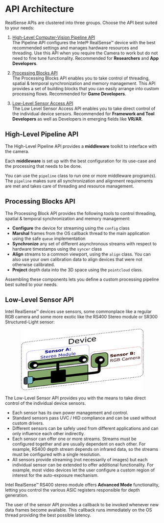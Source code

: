# API Architecture

RealSense APIs are clustered into three groups. Choose the API best suited to your needs:

1. [High-Level Computer-Vision Pipeline API](#high-level-pipeline-api)  
The Pipeline API configures the Intel® RealSense™ device with the best recommended settings and manages hardware resources and threading.
Use this API when you require the Camera to work but do not need to fine tune functionality. Recommended for **Researchers** and **App Developers**.

2. [Processing Blocks API](#processing-blocks-api)  
The Processing Blocks API enables you to take control of threading, spatial & temporal synchronization and memory management. This API provides a set of building blocks that you can easily arrange into custom processing flows. Recommended for **Game Developers**.

3. [Low-Level Sensor Access API](#low-level-sensor-api)  
 The Low Level Sensor Access API enables you to take direct control of the individual device sensors. Recommended for **Framework and Tool Developers** as well as Developers in emerging fields like **VR/AR**.

## High-Level Pipeline API

The High-Level Pipeline API provides a **middleware** toolkit to interface with the camera.

Each **middleware** is set up with the best configuration for its use-case and the processing that needs to be done.

You can use the `pipeline` class to run one or more middleware program(s).  
The `pipeline` makes sure all synchronization and alignment requirements are met and takes care of threading and resource management.  

## Processing Blocks API

The Processing Block API provides the following tools to control threading, spatial & temporal synchronization and memory management:

* **Configure** the device for streaming using the `config` class
* **Marshal** frames from the OS callback thread to the main application using the safe `queue` implementation
* **Synchronize** any set of different asynchronous streams with respect to hardware timestamps using the `syncer` class
* **Align** streams to a common viewport, using the `align` class. You can also use your own calibration data to align devices that were not otherwise calibrated.
* **Project** depth data into the 3D space using the `pointcloud` class. 

 Assembling these components lets you define a custom processing pipeline best suited to your needs.

## Low-Level Sensor API
Intel RealSense™ devices use sensors, some commonplace like a regular RGB camera and some more exotic like the RS400 Stereo module or SR300 Structured-Light sensor:
<p align="center"><img src="img/sensors_within_device.png" width="400" height="200" /></p>

The Low-Level Sensor API provides you with the means to take direct control of the individual device sensors.  
* Each sensor has its own power management and control.  
* Standard sensors pass UVC / HID compliance and can be used without custom drivers.
* Different sensors can be safely used from different applications and can only influence each other indirectly.
* Each sensor can offer one or more streams. Streams must be configured together and are usually dependent on each other. For example, RS400 depth stream depends on infrared data, so the streams must be configured with a single resolution.
* All sensors provide streaming (not necessarily of images) but each individual sensor can be extended to offer additional functionality. For example, most video devices let the user configure a custom region of interest for the auto-exposure mechanism.

Intel RealSense™ RS400 stereo module offers **Advanced Mode** functionality, letting you control the various ASIC registers responsible for depth generation.  

The user of the sensor API provides a callback to be invoked whenever new data frames become available. This callback runs immediately on the OS thread providing the best possible latency.